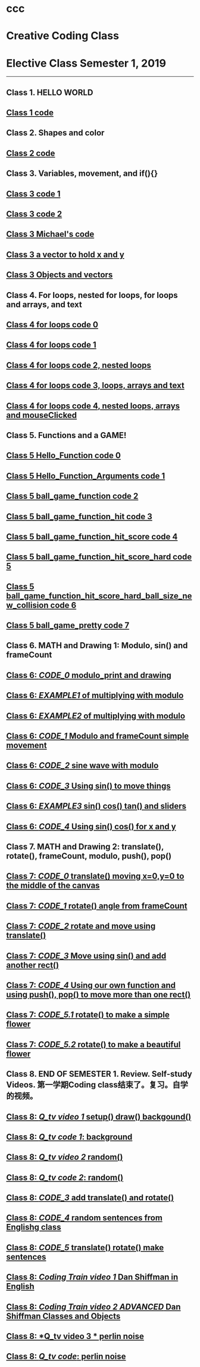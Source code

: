 # ccc
# Creative Coding Class
# Elective Class Semester 1, 2019
***
## Class 1. HELLO WORLD

## <a href="https://editor.p5js.org/gregk/sketches/JCyEj_Pd6" target="_blank">Class 1 code</a> 


## Class 2. Shapes and color

## <a href="https://editor.p5js.org/gregk/sketches/S1xc8mtYr" target="_blank">Class 2 code</a>

## Class 3. Variables, movement, and if(){}

## <a href="https://editor.p5js.org/gregk/sketches/59OqZp8GT" target="_blank">Class 3 code 1</a>

## <a href="https://editor.p5js.org/gregk/sketches/SIMYwjI2y" target="_blank">Class 3 code 2</a>

## <a href="https://editor.p5js.org/gregk/sketches/OeOTVNPZw" target="_blank">Class 3 Michael's code</a>


## <a href="https://editor.p5js.org/gregk/sketches/rkgSXS0u0" target="_blank">Class 3 a vector to hold x and y</a>

## <a href="https://editor.p5js.org/greggelong/sketches/y-b_laC-B" target="_blank">Class 3 Objects and vectors</a>

## Class 4. For loops, nested for loops, for loops and arrays, and text

## <a href="https://editor.p5js.org/greggelong/sketches/16FuDOm37" target="_blank">Class 4 for loops code 0</a>

## <a href="https://editor.p5js.org/greggelong/sketches/1AfVJDOlx" target="_blank">Class 4 for loops code 1</a>

## <a href="https://editor.p5js.org/greggelong/sketches/z9BeFbcg9" target="_blank">Class 4 for loops code 2, nested loops</a>

## <a href="https://editor.p5js.org/greggelong/sketches/77ZhrwGrl" target="_blank">Class 4 for loops code 3, loops, arrays and text</a>

## <a href="https://editor.p5js.org/greggelong/sketches/4ZsSykWTb" target="_blank">Class 4 for loops code 4, nested loops, arrays and mouseClicked</a>

## Class 5. Functions and a GAME!

## <a href="https://editor.p5js.org/greggelong/sketches/pCkG2kVjq" target="_blank">Class 5 Hello_Function code 0</a>

## <a href="https://editor.p5js.org/greggelong/sketches/6hZxbdbnh" target="_blank">Class 5 Hello_Function_Arguments code 1</a>

## <a href="https://editor.p5js.org/greggelong/sketches/ugpP6QNDJ" target="_blank">Class 5 ball_game_function code 2 </a>

## <a href="https://editor.p5js.org/greggelong/sketches/yc83kQBGH" target="_blank">Class 5 ball_game_function_hit code 3</a>

## <a href="https://editor.p5js.org/greggelong/sketches/2v7vnPIwY" target="_blank">Class 5 ball_game_function_hit_score code 4</a>

## <a href="https://editor.p5js.org/greggelong/sketches/J1KR3HgMc" target="_blank">Class 5 ball_game_function_hit_score_hard code 5</a>

## <a href="https://editor.p5js.org/greggelong/sketches/JJ8e9DZU2" target="_blank">Class 5 ball_game_function_hit_score_hard_ball_size_new_collision code 6</a>

## <a href="https://editor.p5js.org/greggelong/present/Nf6B6yU5v" target="_blank">Class 5 ball_game_pretty code 7</a>

## Class 6. MATH and Drawing 1: Modulo, sin() and frameCount

## <a href="https://editor.p5js.org/greggelong/sketches/ju-xrR1IE" target="_blank">Class 6: *CODE_0* modulo_print and drawing</a>

## <a href="https://editor.p5js.org/greggelong/full/904YB9suy" target="_blank">Class 6: *EXAMPLE1* of multiplying with modulo</a>

## <a href="https://editor.p5js.org/greggelong/full/Dz1N6pBMA" target="_blank">Class 6: *EXAMPLE2* of multiplying with modulo</a>

## <a href="https://editor.p5js.org/greggelong/sketches/EY9XcdHnP" target="_blank">Class 6: *CODE_1* Modulo and frameCount simple movement</a>

## <a href="https://editor.p5js.org/greggelong/sketches/WRIWXpKfy" target="_blank">Class 6: *CODE_2* sine wave with modulo</a>

## <a href="https://editor.p5js.org/greggelong/sketches/vaGm6hY3l" target="_blank">Class 6: *CODE_3* Using sin() to move things</a>

## <a href="https://editor.p5js.org/greggelong/full/3zDy8fmZl" target="_blank">Class 6: *EXAMPLE3* sin() cos() tan() and sliders</a>


## <a href="https://editor.p5js.org/greggelong/sketches/t4_Lj0Z78" target="_blank">Class 6: *CODE_4* Using sin() cos() for x and y </a> 

## Class 7. MATH and Drawing 2: translate(), rotate(), frameCount, modulo, push(), pop()

## <a href="https://editor.p5js.org/greggelong/sketches/RZIpM75P_" target="_blank">Class 7: *CODE_0* translate() moving x=0,y=0 to the middle of the canvas</a>
 
## <a href="https://editor.p5js.org/greggelong/sketches/9txCOasTU" target="_blank">Class 7: *CODE_1* rotate() angle from frameCount</a>

## <a href="https://editor.p5js.org/greggelong/sketches/76ft43glP" target="_blank">Class 7: *CODE_2* rotate and move using translate()</a>

## <a href="https://editor.p5js.org/greggelong/sketches/wjArY2XcY" target="_blank">Class 7: *CODE_3* Move using sin() and add another rect()</a>
 
## <a href="https://editor.p5js.org/greggelong/sketches/21N48Kvl2" target="_blank">Class 7: *CODE_4* Using our own function and using push(), pop() to move more than one rect() </a> 

## <a href="https://editor.p5js.org/greggelong/sketches/UjD8b7-Sd" target="_blank">Class 7: *CODE_5.1* rotate() to make a simple flower </a>

## <a href="https://editor.p5js.org/greggelong/sketches/qQHZkmJur" target="_blank">Class 7: *CODE_5.2* rotate() to make a beautiful flower </a>

## Class 8. END OF SEMESTER 1. Review.  Self-study Videos.  第一学期Coding class结束了。复习。自学的视频。

## <a href="https://www.bilibili.com/video/av60075315/" target="_blank">Class 8: *Q_tv video 1* setup() draw() backgound()</a>
 
## <a href="https://editor.p5js.org/greggelong/sketches/z6IjQbdhe" target="_blank">Class 8: *Q_tv code 1*: background</a>

## <a href="https://www.bilibili.com/video/av60506637/" target="_blank">Class 8: *Q_tv video 2* random()</a>

## <a href="https://editor.p5js.org/greggelong/sketches/x3ya2H0zE" target="_blank">Class 8: *Q_tv code 2*: random()</a>
 
## <a href="https://editor.p5js.org/greggelong/sketches/yejuh1tfM" target="_blank">Class 8: *CODE_3* add translate() and rotate() </a>

## <a href="https://editor.p5js.org/greggelong/sketches/wSC0gn1s4" target="_blank">Class 8: *CODE_4* random sentences from Englishg class </a> 

## <a href="https://editor.p5js.org/greggelong/sketches/aZt98Kj9X" target="_blank">Class 8: *CODE_5* translate() rotate()  make sentences </a> 
## <a href="https://www.bilibili.com/video/av52729573/" target="_blank">Class 8: *Coding Train video 1* Dan Shiffman in English</a>
## <a href="https://www.bilibili.com/video/av52729573/?p=24" target="_blank">Class 8: *Coding Train video 2* *ADVANCED* Dan Shiffman Classes and Objects</a>
 

## <a href="https://www.bilibili.com/video/av67325009/" target="_blank">Class 8: *Q_tv video 3 * perlin noise</a> 

## <a href="https://editor.p5js.org/greggelong/sketches/z_ivehunm" target="_blank">Class 8: *Q_tv code*: perlin noise</a>
 
